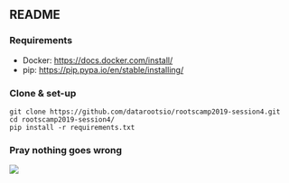 ## README

### Requirements

- Docker: https://docs.docker.com/install/
- pip: https://pip.pypa.io/en/stable/installing/

### Clone & set-up

```
git clone https://github.com/datarootsio/rootscamp2019-session4.git
cd rootscamp2019-session4/
pip install -r requirements.txt
```

### Pray nothing goes wrong

![](https://media1.giphy.com/media/11ZSwQNWba4YF2/giphy.gif?cid=790b76115ca4a3e44c3654696302e89d)

